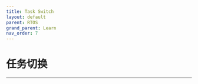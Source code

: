 ```yaml
---
title: Task Switch
layout: default
parent: RTOS
grand_parent: Learn
nav_order: 7
---
```


# 任务切换

---
